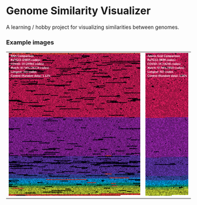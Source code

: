 
# Genome Similarity Visualizer

A learning / hobby project for visualizing similarities between genomes.

### Example images

<table>
<tr>
<td>
<img src="https://raw.githubusercontent.com/bartdeboer/genome/master/example-output/RaTG13.MN996532-COVID-19.NC_045512-RNA.png" />
</td>
<td>
<img src="https://raw.githubusercontent.com/bartdeboer/genome/master/example-output/RaTG13.MN996532-COVID-19.NC_045512-AA.png" />
</td>
</tr>
</table>
